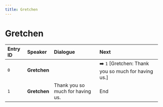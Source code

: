 ```yaml
---
title: Gretchen
---
```


# Gretchen


| Entry ID | Speaker | Dialogue | Next |
| :------- | :------ | :------- | :------------ |
| `0` | **Gretchen** |  | ➡️ `1` \[Gretchen: Thank you so much for having us\.\] |
| `1` | **Gretchen** | Thank you so much for having us\. | End |
